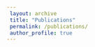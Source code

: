 ```yaml
---
 layout: archive
 title: "Publications"
 permalink: /publications/
 author_profile: true
---
```


<script src="https://bibbase.org/show?bib=https://zliuInspire.github.io/files/self.bib&jsonp=1"></script>
